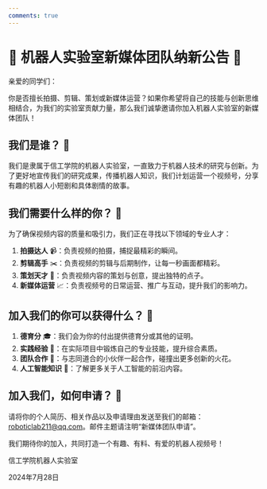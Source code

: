 ```yaml
---
comments: true
---
```

# 🤖 机器人实验室新媒体团队纳新公告 🎥

亲爱的同学们：

你是否擅长拍摄、剪辑、策划或新媒体运营？如果你希望将自己的技能与创新思维相结合，为我们的实验室贡献力量，那么我们诚挚邀请你加入机器人实验室的新媒体团队！

## 我们是谁？ 🤔

我们是隶属于信工学院的机器人实验室，一直致力于机器人技术的研究与创新。为了更好地宣传我们的研究成果，传播机器人知识，我们计划运营一个视频号，分享有趣的机器人小短剧和具体剧情的故事。

## 我们需要什么样的你？ 🌟

为了确保视频内容的质量和吸引力，我们正在寻找以下领域的专业人才：

1. **拍摄达人** 📹：负责视频的拍摄，捕捉最精彩的瞬间。
2. **剪辑高手** ✂️：负责视频的剪辑与后期制作，让每一秒画面都精彩。
3. **策划天才** 🧠：负责视频内容的策划与创意，提出独特的点子。
4. **新媒体运营** 📈：负责视频号的日常运营、推广与互动，提升我们的影响力。

## 加入我们的你可以获得什么？ 🎁

1. **德育分** 🎓：我们会为你的付出提供德育分或其他的证明。
2. **实践经验** 💼：在实际项目中锻炼自己的专业技能，提升综合素质。
3. **团队合作** 🤝：与志同道合的小伙伴一起合作，碰撞出更多创新的火花。
4. **人工智能知识** 🧩：了解更多关于人工智能的前沿内容。

## 加入我们，如何申请？ 📧

请将你的个人简历、相关作品以及申请理由发送至我们的邮箱：<roboticlab211@qq.com>。邮件主题请注明“新媒体团队申请”。

我们期待你的加入，共同打造一个有趣、有料、有爱的机器人视频号！

信工学院机器人实验室

2024年7月28日
